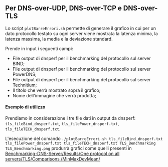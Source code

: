 ## Per DNS-over-UDP, DNS-over-TCP e DNS-over-TLS
Lo script `plotBarreErrori.sh` permette di generare il grafico in cui per un dato protocollo testato su ogni server viene mostrata la latenza minima, la latenza massima, la media e la deviazione standard. 

Prende in input i seguenti campi: 

- File output di dnsperf per il benchmarking del protocollo sul server BIND;
- File output di dnsperf per il benchmarking del protocollo sul server PowerDNS;
- File output di dnsperf per il benchmarking del protocollo sul server Technitium;
- Il titolo che verrà mostrato sopra il grafico;
- Nome dell'immagine che verrà prodotta;
  
#### Esempio di utilizzo 
Prendiamo in considerazione i tre file dati in output da dnsperf: `tls_fileBind_dnsperf.txt`, `tls_filePower_dnsperf.txt`, `tls_fileTECH_dnsperf.txt`.

L'esecuzione del comando `./plotBarreErrori.sh tls_fileBind_dnsperf.txt tls_filePower_dnsperf.txt tls_fileTECH_dnsperf.txt TLS_Benchmarking TLS_Benchmarking.png` produrrà grafici come quelli presenti in [Benchmarking-DNS-Server/Results/One protocol on all servers/TLS/Comparisons
/MinMaxDevMean/](https://github.com/mtolkien/Benchmarking-DNS-Server/tree/main/Results/One%20protocol%20on%20all%20servers/TLS/Comparisons/MinMaxDevMean)

